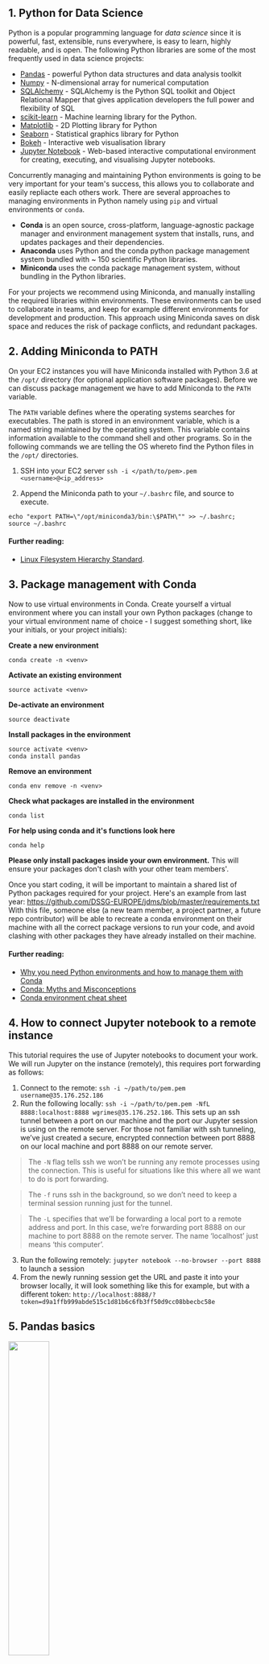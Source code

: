 ## 1. Python for Data Science 
Python is a popular programming language for _data science_ since it is powerful, fast, extensible, runs everywhere, is easy to learn, highly readable, and is open. The following Python libraries are some of the most frequently used in data science projects:
* [Pandas](https://pandas.pydata.org/) - powerful Python data structures and data analysis toolkit
* [Numpy](http://www.numpy.org/) - N-dimensional array for numerical computation
* [SQLAlchemy](http://www.numpy.org/) - SQLAlchemy is the Python SQL toolkit and Object Relational Mapper that gives application developers the full power and flexibility of SQL
* [scikit-learn](http://scikit-learn.org/stable/) - Machine learning library for the Python.
* [Matplotlib](https://matplotlib.org/) - 2D Plotting library for Python
* [Seaborn](https://seaborn.pydata.org/) - Statistical graphics library for Python
* [Bokeh](https://bokeh.pydata.org/en/latest/) - Interactive web visualisation library
* [Jupyter Notebook](http://jupyter.org/) - Web-based interactive computational environment for creating, executing, and visualising Jupyter notebooks.

Concurrently managing and maintaining Python environments is going to be very important for your team's success, this allows you to collaborate and easily repliacte each others work. There are several approaches to managing environments in Python namely using `pip` and virtual environments or `conda`. 

* **Conda** is an open source, cross-platform, language-agnostic package manager and environment management system that installs, runs, and updates packages and their dependencies.
* **Anaconda** uses Python and the conda python package management system bundled with ~ 150 scientific Python libraries. 
* **Miniconda** uses the conda package management system, without bundling in the Python libraries. 

For your projects we recommend using Miniconda, and manually installing the required libraries within environments. These environments can be used to collaborate in teams, and keep for example different environments for development and production. This approach using Miniconda saves on disk space and reduces the risk of package conflicts, and redundant packages.

## 2. Adding Miniconda to PATH
On your EC2 instances you will have Miniconda installed with Python 3.6 at the `/opt/` directory (for optional application software packages). Before we can discuss package management we have to add Miniconda to the `PATH` variable.

The `PATH` variable defines where the operating systems searches for executables. The path is stored in an environment variable, which is a named string maintained by the operating system. This variable contains information available to the command shell and other programs. So in the following commands we are telling the OS whereto find the Python files in the `/opt/` directories.

1. SSH into your EC2 server `ssh -i </path/to/pem>.pem <username>@<ip_address>`

2. Append the Miniconda path to your `~/.bashrc` file, and source to execute. 
```
echo "export PATH=\"/opt/miniconda3/bin:\$PATH\"" >> ~/.bashrc;
source ~/.bashrc
```

#### Further reading:
* [Linux Filesystem Hierarchy Standard](https://en.wikipedia.org/wiki/Filesystem_Hierarchy_Standard).

## 3. Package management with Conda
Now to use virtual environments in Conda. Create yourself a virtual environment where you can install your own Python packages (change <venv> to your virtual environment name of choice - I suggest something short, like your initials, or your project initials):

**Create a new environment**
```
conda create -n <venv>
```

**Activate an existing environment**
```
source activate <venv>
```

**De-activate an environment**
```
source deactivate
```
**Install packages in the environment**
```
source activate <venv>
conda install pandas
```

**Remove an environment**
```
conda env remove -n <venv>
```

**Check what  packages are installed in the environment**
```
conda list
```

**For help using conda and it's functions look here**
```
conda help
```

**Please only install packages inside your own environment.** This will ensure your packages don't clash with your other team members'.

Once you start coding, it will be important to maintain a shared list of Python packages required for your project. Here's an example from last year: https://github.com/DSSG-EUROPE/jdms/blob/master/requirements.txt With this file, someone else (a new team member, a project partner, a future repo contributor) will be able to recreate a conda environment on their machine with all the correct package versions to run your code, and avoid clashing with other packages they have already installed on their machine.

#### Further reading:
* [Why you need Python environments and how to manage them with Conda](https://medium.freecodecamp.org/why-you-need-python-environments-and-how-to-manage-them-with-conda-85f155f4353c)
* [Conda: Myths and Misconceptions](http://jakevdp.github.io/blog/2016/08/25/conda-myths-and-misconceptions/)
* [Conda environment cheat sheet](http://know.continuum.io/rs/387-XNW-688/images/conda-cheatsheet.pdf?mkt_tok=eyJpIjoiWkRJNU1UZzBOV0ptTnpsayIsInQiOiJ6K3VQQkhtSUMrcGxoSUwxd0IxTkxFWUxpa052UnVlak1FK1RMRm1kcWplN1pDdlZIbWZWUWFpTmtFTHFYK0gxRzRMb1c1K3ViZnBoa21yZjhzaUlUMzlxM1NpMGdRSHl1VlJTMHcyeWZvYz0ifQ%3D%3D)

## 4. How to connect Jupyter notebook to a remote instance
This tutorial requires the use of Jupyter notebooks to document your work. We will run Jupyter on the instance (remotely), this requires port forwarding  as follows:

1. Connect to the remote: `ssh -i ~/path/to/pem.pem username@35.176.252.186`
2. Run the following locally: `ssh -i ~/path/to/pem.pem -NfL 8888:localhost:8888 wgrimes@35.176.252.186`. 
This sets up an ssh tunnel between a port on our machine and the port our Jupyter session is using on the remote server. For those not familiar with ssh tunneling, we’ve just created a secure, encrypted connection between port 8888 on our local machine and port 8888 on our remote server. 

> The `-N` flag tells ssh we won’t be running any remote processes using the connection. This is useful for situations like this where all we want to do is port forwarding.

> The `-f` runs ssh in the background, so we don’t need to keep a terminal session running just for the tunnel.

> The `-L` specifies that we’ll be forwarding a local port to a remote address and port. In this case, we’re forwarding port 8888 on our machine to port 8888 on the remote server. The name ‘localhost’ just means ‘this computer’.

3. Run the following remotely: `jupyter notebook --no-browser --port 8888` to launch a session
4. From the newly running session get the URL and paste it into your browser locally, it will look something like this for example, but with a different token: `http://localhost:8888/?token=d9a1ffb999abde515c1d81b6c6fb3ff50d9cc08bbecbc58e`


## 5. Pandas basics
<img src="https://media.giphy.com/media/EPcvhM28ER9XW/giphy.gif" width="40%" />

Pandas is very useful for handing dataframes/tables in Python and especially for dealing with `csv` or `xls` files, and doing data manipulation. 

As other libraries, import pandas and for convenience/convention reference it as pd.

```
import pandas as pd
```
#### Data structures:
**Series** - a one-dimensional labelled array capable of holding any data type
```
s = pd.Series([3, -5, 7, 4],  index=['a',  'b',  'c',  'd'])
```

**DataFrame** - a two-dimensional labelled data structure with columns of potentially different types
```
data = {'Country': ['Belgium',  'India',  'Brazil'],
'Capital': ['Brussels',  'New Delhi',  'Brasilia'],
'Population': [11190846, 1303171035, 207847528]}

df = pd.DataFrame(data, columns=['Country',  'Capital',  'Population'])
```

#### Getting help:
```
help(pd.Series.loc)
```

#### input/output:
**Read csv** - read in a csv file
```
pd.read_csv('./data/chicago_past_year_crimes.csv', header=None, nrows=5)
```
**Write a dataframe to file** - write a csv file
```
pd.to_csv('myDataFrame.csv')
```

**Information on Series/DataFrame** 
Basic Information
```
df.shape
```
Describe index
```
df.index
```
Describe DataFrame columns
```
df.columns
```
Info on DataFrame
```
df.info()
```
Number of non-NA values
```
df.count()
```
Sum of values
```
df.sum()
```
Cumulative sum of values
```
df.cumsum()
```
Minimum/Maximum values
```
df.min()
df.max()
```
Summary statistics
```
df.describe()
```
Mean of values
```
df.mean()
```
Median of values
```
df.median()
```

#### Data Selection:
**Subset of a DataFrame** - 
```
df[1:]
```

**By Position** - select single value by row and and column
```
df.iloc([0], [0])
```

**By Label** - select single value by row and column labels
```
df.loc([0],  ['Country'])
```

**By Label/Position** - select single row of subset of rows
```
df.ix[2]
```

**Boolean Indexing:** - Series s where value is not >1
```
s[~(s > 1)]
```
where value is <-1 or >2
```
s[(s < -1) | (s > 2)]
```
Use filter to adjust DataFrame
```
df[df['Population']>1200000000]
```

**Setting** - set index a of Series s to 6
```
s['a'] = 6
```

#### Dropping:
Drop values from rows (axis=0)
```
s.drop(['a',  'c'])
```

Drop values from columns(axis=1)
```
df.drop('Country', axis=1) 
```

**Sort and rank** - sort by labels along an axis
```
df.sort_index()
```
Sort by the values along an axis
```
df.sort_values(by='Country') 
```
Assign ranks to entries
```
df.rank()
```

## 6. Tutorial
Please complete the following exercises:

1. [Notebook: working_with_data_in_python](./working_with_data_in_python.ipynb)
